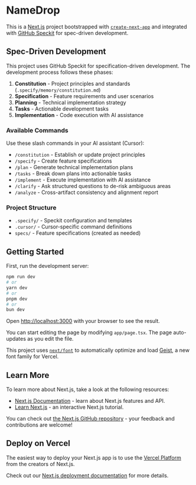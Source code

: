 # NameDrop

This is a [Next.js](https://nextjs.org) project bootstrapped with [`create-next-app`](https://nextjs.org/docs/app/api-reference/cli/create-next-app) and integrated with [GitHub Speckit](https://github.com/github/spec-kit) for spec-driven development.

## Spec-Driven Development

This project uses GitHub Speckit for specification-driven development. The development process follows these phases:

1. **Constitution** - Project principles and standards (`.specify/memory/constitution.md`)
2. **Specification** - Feature requirements and user scenarios
3. **Planning** - Technical implementation strategy
4. **Tasks** - Actionable development tasks
5. **Implementation** - Code execution with AI assistance

### Available Commands

Use these slash commands in your AI assistant (Cursor):

- `/constitution` - Establish or update project principles
- `/specify` - Create feature specifications
- `/plan` - Generate technical implementation plans
- `/tasks` - Break down plans into actionable tasks
- `/implement` - Execute implementation with AI assistance
- `/clarify` - Ask structured questions to de-risk ambiguous areas
- `/analyze` - Cross-artifact consistency and alignment report

### Project Structure

- `.specify/` - Speckit configuration and templates
- `.cursor/` - Cursor-specific command definitions
- `specs/` - Feature specifications (created as needed)

## Getting Started

First, run the development server:

```bash
npm run dev
# or
yarn dev
# or
pnpm dev
# or
bun dev
```

Open [http://localhost:3000](http://localhost:3000) with your browser to see the result.

You can start editing the page by modifying `app/page.tsx`. The page auto-updates as you edit the file.

This project uses [`next/font`](https://nextjs.org/docs/app/building-your-application/optimizing/fonts) to automatically optimize and load [Geist](https://vercel.com/font), a new font family for Vercel.

## Learn More

To learn more about Next.js, take a look at the following resources:

- [Next.js Documentation](https://nextjs.org/docs) - learn about Next.js features and API.
- [Learn Next.js](https://nextjs.org/learn) - an interactive Next.js tutorial.

You can check out [the Next.js GitHub repository](https://github.com/vercel/next.js) - your feedback and contributions are welcome!

## Deploy on Vercel

The easiest way to deploy your Next.js app is to use the [Vercel Platform](https://vercel.com/new?utm_medium=default-template&filter=next.js&utm_source=create-next-app&utm_campaign=create-next-app-readme) from the creators of Next.js.

Check out our [Next.js deployment documentation](https://nextjs.org/docs/app/building-your-application/deploying) for more details.
